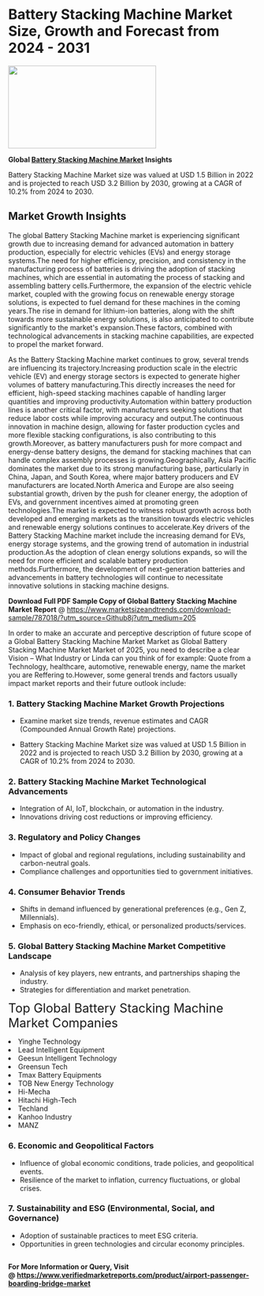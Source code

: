<H1>Battery Stacking Machine Market Size, Growth and Forecast from 2024 - 2031</H1><img class="aligncenter size-medium wp-image-584254" src="https://thirdeyenews.in/wp-content/uploads/2024/09/Global-Market-Research-300x168.jpeg" alt="" width="300" height="168" /><p><strong>Global&nbsp;<a href="https://www.marketsizeandtrends.com/download-sample/787018/?utm_source=Github8j?utm_medium=205">Battery Stacking Machine Market</a> Insights</strong></p><p>Battery Stacking Machine Market size was valued at USD 1.5 Billion in 2022 and is projected to reach USD 3.2 Billion by 2030, growing at a CAGR of 10.2% from 2024 to 2030.</p><p><h2>Market Growth Insights</h2> <p>The global Battery Stacking Machine market is experiencing significant growth due to increasing demand for advanced automation in battery production, especially for electric vehicles (EVs) and energy storage systems.The need for higher efficiency, precision, and consistency in the manufacturing process of batteries is driving the adoption of stacking machines, which are essential in automating the process of stacking and assembling battery cells.Furthermore, the expansion of the electric vehicle market, coupled with the growing focus on renewable energy storage solutions, is expected to fuel demand for these machines in the coming years.The rise in demand for lithium-ion batteries, along with the shift towards more sustainable energy solutions, is also anticipated to contribute significantly to the market's expansion.These factors, combined with technological advancements in stacking machine capabilities, are expected to propel the market forward.</p> <p>As the Battery Stacking Machine market continues to grow, several trends are influencing its trajectory.Increasing production scale in the electric vehicle (EV) and energy storage sectors is expected to generate higher volumes of battery manufacturing.This directly increases the need for efficient, high-speed stacking machines capable of handling larger quantities and improving productivity.Automation within battery production lines is another critical factor, with manufacturers seeking solutions that reduce labor costs while improving accuracy and output.The continuous innovation in machine design, allowing for faster production cycles and more flexible stacking configurations, is also contributing to this growth.Moreover, as battery manufacturers push for more compact and energy-dense battery designs, the demand for stacking machines that can handle complex assembly processes is growing.Geographically, Asia Pacific dominates the market due to its strong manufacturing base, particularly in China, Japan, and South Korea, where major battery producers and EV manufacturers are located.North America and Europe are also seeing substantial growth, driven by the push for cleaner energy, the adoption of EVs, and government incentives aimed at promoting green technologies.The market is expected to witness robust growth across both developed and emerging markets as the transition towards electric vehicles and renewable energy solutions continues to accelerate.Key drivers of the Battery Stacking Machine market include the increasing demand for EVs, energy storage systems, and the growing trend of automation in industrial production.As the adoption of clean energy solutions expands, so will the need for more efficient and scalable battery production methods.Furthermore, the development of next-generation batteries and advancements in battery technologies will continue to necessitate innovative solutions in stacking machine designs.</p> <p><span class=""><strong>Download Full PDF Sample Copy of Global Battery Stacking Machine Market Report</strong> @ <a href="https://www.marketsizeandtrends.com/download-sample/787018/?utm_source=Github8j?utm_medium=205" target="_blank">https://www.marketsizeandtrends.com/download-sample/787018/?utm_source=Github8j?utm_medium=205</a></span></p><p>In order to make an accurate and perceptive description of future scope of a Global&nbsp;Battery Stacking Machine Market Market as Global&nbsp;Battery Stacking Machine Market Market of 2025, you need to describe a clear Vision &ndash; What Industry or Linda can you think of for example: Quote from a Technology, healthcare, automotive, renewable energy, name the market you are Reffering to.However, some general trends and factors usually impact market reports and their future outlook include:</p><h3>1.&nbsp;<strong>Battery Stacking Machine Market Growth Projections</strong></h3><ul><li>Examine market size trends, revenue estimates and CAGR (Compounded Annual Growth Rate) projections.</li><li><p>Battery Stacking Machine Market size was valued at USD 1.5 Billion in 2022 and is projected to reach USD 3.2 Billion by 2030, growing at a CAGR of 10.2% from 2024 to 2030.</p></li></ul><h3>2.&nbsp;<strong>Battery Stacking Machine Market Technological Advancements</strong></h3><ul><li>Integration of AI, IoT, blockchain, or automation in the industry.</li><li>Innovations driving cost reductions or improving efficiency.</li></ul><h3>3.&nbsp;<strong>Regulatory and Policy Changes</strong></h3><ul><li>Impact of global and regional regulations, including sustainability and carbon-neutral goals.</li><li>Compliance challenges and opportunities tied to government initiatives.</li></ul><h3>4.&nbsp;<strong>Consumer Behavior Trends</strong></h3><ul><li>Shifts in demand influenced by generational preferences (e.g., Gen Z, Millennials).</li><li>Emphasis on eco-friendly, ethical, or personalized products/services.</li></ul><h3>5.&nbsp;<strong>Global Battery Stacking Machine Market Competitive Landscape</strong></h3><ul><li>Analysis of key players, new entrants, and partnerships shaping the industry.</li><li>Strategies for differentiation and market penetration.</li></ul><p data-pm-slice="1 1 []"><span style="color: inherit; font-family: inherit; font-size: 25px;">Top Global Battery Stacking Machine Market Companies</span></p><div class="" data-test-id=""><p><li>Yinghe Technology</li><li> Lead Intelligent Equipment</li><li> Geesun Intelligent Technology</li><li> Greensun Tech</li><li> Tmax Battery Equipments</li><li> TOB New Energy Technology</li><li> Hi-Mecha</li><li> Hitachi High-Tech</li><li> Techland</li><li> Kanhoo Industry</li><li> MANZ</li></p></div><h3>6.&nbsp;<strong>Economic and Geopolitical Factors</strong></h3><ul><li>Influence of global economic conditions, trade policies, and geopolitical events.</li><li>Resilience of the market to inflation, currency fluctuations, or global crises.</li></ul><h3>7.&nbsp;<strong>Sustainability and ESG (Environmental, Social, and Governance)</strong></h3><ul><li>Adoption of sustainable practices to meet ESG criteria.</li><li>Opportunities in green technologies and circular economy principles.</li></ul><h2><strong style="font-size: 14px;">For More Information or Query, Visit @&nbsp;</strong><a style="background-color: #ffffff; font-size: 14px;" href="https://www.marketsizeandtrends.com/report/battery-stacking-machine-market/" target="_blank">https://www.verifiedmarketreports.com/product/airport-passenger-boarding-bridge-market</a></h2>